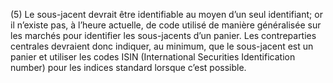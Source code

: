 (5) Le sous-jacent devrait être identifiable au moyen d’un seul identifiant; or il n’existe pas, à l’heure actuelle, de code utilisé de manière généralisée sur les marchés pour identifier les sous-jacents d’un panier. Les contreparties centrales devraient donc indiquer, au minimum, que le sous-jacent est un panier et utiliser les codes ISIN (International Securities Identification number) pour les indices standard lorsque c’est possible.
